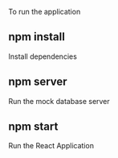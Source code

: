 To run the application

## npm install

Install dependencies

## npm server

Run the mock database server

## npm start

Run the React Application
